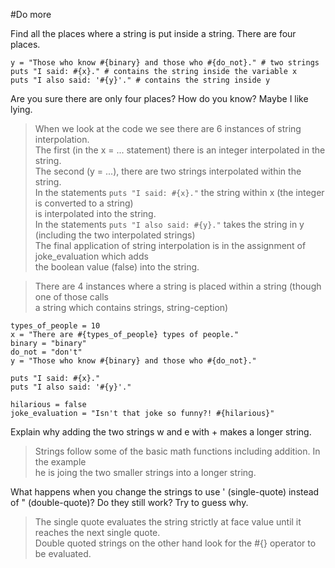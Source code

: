 #Do more

Find all the places where a string is put inside a string. There are four places.

    y = "Those who know #{binary} and those who #{do_not}." # two strings 
    puts "I said: #{x}." # contains the string inside the variable x
    puts "I also said: '#{y}'." # contains the string inside y

Are you sure there are only four places? How do you know? Maybe I like lying.

> When we look at the code we see there are 6 instances of string interpolation.  
  The first (in the x = ... statement) there is an integer interpolated in the string.  
  The second (y = ...), there are two strings interpolated within the string.  
  In the statements `puts "I said: #{x}."` the string within x (the integer is converted to a string)  
  is interpolated into the string.  
  In the statements `puts "I also said: #{y}."` takes the string in y (including the two interpolated strings)  
  The final application of string interpolation is in the assignment of joke_evaluation which adds  
  the boolean value (false) into the string.
  
> There are 4 instances where a string is placed within a string (though one of those calls  
 a string which contains strings, string-ception)

    types_of_people = 10
    x = "There are #{types_of_people} types of people."
    binary = "binary"
    do_not = "don't"
    y = "Those who know #{binary} and those who #{do_not}."
   
    puts "I said: #{x}."
    puts "I also said: '#{y}'."
    
    hilarious = false
    joke_evaluation = "Isn't that joke so funny?! #{hilarious}"

Explain why adding the two strings w and e with + makes a longer string.

> Strings follow some of the basic math functions including addition.  In the example  
  he is joing the two smaller strings into a longer string.

What happens when you change the strings to use ' (single-quote) instead of " 
(double-quote)? Do they still work? Try to guess why.

> The single quote evaluates the string strictly at face value until it reaches the next single quote.  
  Double quoted strings on the other hand look for the #{} operator to be evaluated. 
